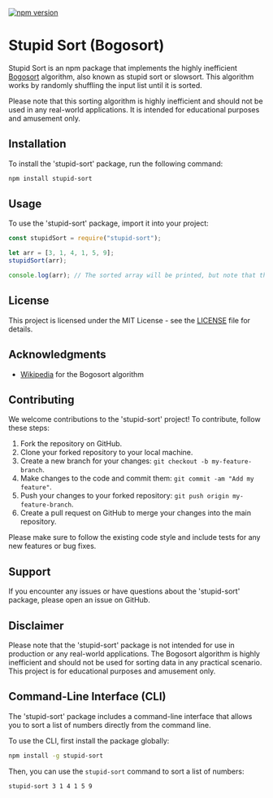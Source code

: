 [![npm version](https://badge.fury.io/js/stupid-sort.svg)](https://badge.fury.io/js/stupid-sort)

# Stupid Sort (Bogosort)

Stupid Sort is an npm package that implements the highly inefficient [Bogosort](https://en.wikipedia.org/wiki/Bogosort) algorithm, also known as stupid sort or slowsort. This algorithm works by randomly shuffling the input list until it is sorted.

Please note that this sorting algorithm is highly inefficient and should not be used in any real-world applications. It is intended for educational purposes and amusement only.

## Installation

To install the 'stupid-sort' package, run the following command:

```bash
npm install stupid-sort
```

## Usage

To use the 'stupid-sort' package, import it into your project:

```javascript
const stupidSort = require("stupid-sort");

let arr = [3, 1, 4, 1, 5, 9];
stupidSort(arr);

console.log(arr); // The sorted array will be printed, but note that the algorithm is very inefficient!
```

## License

This project is licensed under the MIT License - see the [LICENSE](LICENSE) file for details.

## Acknowledgments

- [Wikipedia](https://en.wikipedia.org/wiki/Bogosort) for the Bogosort algorithm

## Contributing

We welcome contributions to the 'stupid-sort' project! To contribute, follow these steps:

1. Fork the repository on GitHub.
2. Clone your forked repository to your local machine.
3. Create a new branch for your changes: `git checkout -b my-feature-branch`.
4. Make changes to the code and commit them: `git commit -am "Add my feature"`.
5. Push your changes to your forked repository: `git push origin my-feature-branch`.
6. Create a pull request on GitHub to merge your changes into the main repository.

Please make sure to follow the existing code style and include tests for any new features or bug fixes.

## Support

If you encounter any issues or have questions about the 'stupid-sort' package, please open an issue on GitHub.

## Disclaimer

Please note that the 'stupid-sort' package is not intended for use in production or any real-world applications. The Bogosort algorithm is highly inefficient and should not be used for sorting data in any practical scenario. This project is for educational purposes and amusement only.

## Command-Line Interface (CLI)

The 'stupid-sort' package includes a command-line interface that allows you to sort a list of numbers directly from the command line.

To use the CLI, first install the package globally:

```bash
npm install -g stupid-sort
```

Then, you can use the `stupid-sort` command to sort a list of numbers:

```bash
stupid-sort 3 1 4 1 5 9
```
